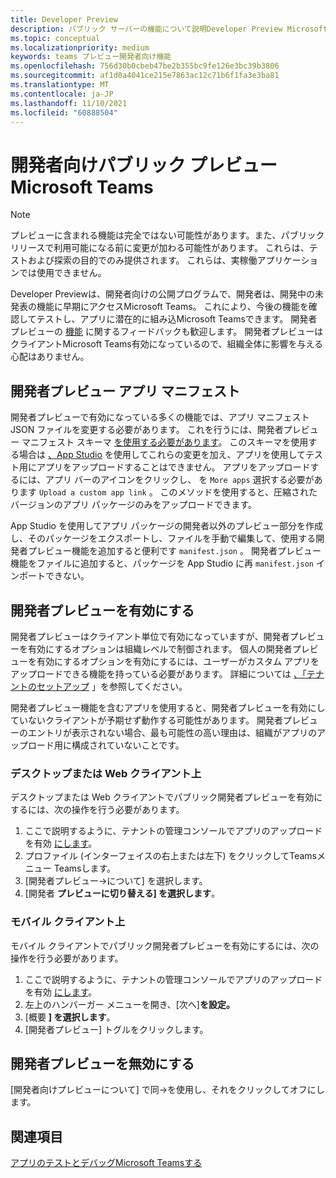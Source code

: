 ```yaml
---
title: Developer Preview
description: パブリック サーバーの機能について説明Developer Preview Microsoft Teams
ms.topic: conceptual
ms.localizationpriority: medium
keywords: teams プレビュー開発者向け機能
ms.openlocfilehash: 756d30b0cbeb47be2b355bc9fe126e3bc39b3806
ms.sourcegitcommit: af1d0a4041ce215e7863ac12c71b6f1fa3e3ba81
ms.translationtype: MT
ms.contentlocale: ja-JP
ms.lasthandoff: 11/10/2021
ms.locfileid: "60888504"
---
```

# <a name="public-developer-preview-for-microsoft-teams"></a>開発者向けパブリック プレビュー Microsoft Teams

>[!NOTE]
>プレビューに含まれる機能は完全ではない可能性があります。また、パブリック リリースで利用可能になる前に変更が加わる可能性があります。 これらは、テストおよび探索の目的でのみ提供されます。 これらは、実稼働アプリケーションでは使用できません。

Developer Previewは、開発者向けの公開プログラムで、開発者は、開発中の未発表の機能に早期にアクセスMicrosoft Teams。 これにより、今後の機能を確認してテストし、アプリに潜在的に組み込Microsoft Teamsできます。 開発者プレビューの [機能](~/feedback.md) に関するフィードバックも歓迎します。 開発者プレビューはクライアントMicrosoft Teams有効になっているので、組織全体に影響を与える心配はありません。

## <a name="developer-preview-app-manifest"></a>開発者プレビュー アプリ マニフェスト

開発者プレビューで有効になっている多くの機能では、アプリ マニフェスト JSON ファイルを変更する必要があります。 これを行うには、開発者プレビュー マニフェスト スキーマ [を使用する必要があります](~/resources/schema/manifest-schema-dev-preview.md)。 このスキーマを使用する場合は [、App Studio](~/concepts/build-and-test/app-studio-overview.md) を使用してこれらの変更を加え、アプリを使用してテスト用にアプリをアップロードすることはできません。 アプリをアップロードするには、アプリ バーのアイコンをクリックし、 を `More apps` 選択する必要があります `Upload a custom app link` 。 このメソッドを使用すると、圧縮されたバージョンのアプリ パッケージのみをアップロードできます。

App Studio を使用してアプリ パッケージの開発者以外のプレビュー部分を作成し、そのパッケージをエクスポートし、ファイルを手動で編集して、使用する開発者プレビュー機能を追加すると便利です `manifest.json` 。 開発者プレビュー機能をファイルに追加すると、パッケージを App Studio に再 `manifest.json` インポートできない。

## <a name="enable-developer-preview"></a>開発者プレビューを有効にする

開発者プレビューはクライアント単位で有効になっていますが、開発者プレビューを有効にするオプションは組織レベルで制御されます。 個人の開発者プレビューを有効にするオプションを有効にするには、ユーザーがカスタム アプリをアップロードできる機能を持っている必要があります。 詳細については [、「テナントのセットアップ](~/concepts/build-and-test/prepare-your-o365-tenant.md) 」を参照してください。

開発者プレビュー機能を含むアプリを使用すると、開発者プレビューを有効にしていないクライアントが予期せず動作する可能性があります。 開発者プレビューのエントリが表示されない場合、最も可能性の高い理由は、組織がアプリのアップロード用に構成されていないことです。

### <a name="on-a-desktop-or-web-client"></a>デスクトップまたは Web クライアント上

デスクトップまたは Web クライアントでパブリック開発者プレビューを有効にするには、次の操作を行う必要があります。

1. ここで説明するように、テナントの管理コンソールでアプリのアップロードを有効 [にします](~/concepts/build-and-test/prepare-your-o365-tenant.md)。
1. プロファイル (インターフェイスの右上または左下) をクリックしてTeamsメニュー Teamsします。
1. [開発者プレビュー→について] を選択します。
1. [開発者 **プレビューに切り替える] を選択します**。

### <a name="on-a-mobile-client"></a>モバイル クライアント上

モバイル クライアントでパブリック開発者プレビューを有効にするには、次の操作を行う必要があります。

1. ここで説明するように、テナントの管理コンソールでアプリのアップロードを有効 [にします](~/concepts/build-and-test/prepare-your-o365-tenant.md)。
1. 左上のハンバーガー メニューを開き、[次へ]**を設定。**
1. [概要 **] を選択します**。
1. [開発者プレビュー] トグルをクリックします。

## <a name="disable-developer-preview"></a>開発者プレビューを無効にする

[開発者向けプレビューについて] で同→を使用し、それをクリックしてオフにします。

## <a name="see-also"></a>関連項目

[アプリのテストとデバッグMicrosoft Teamsする](~/concepts/build-and-test/debug.md)